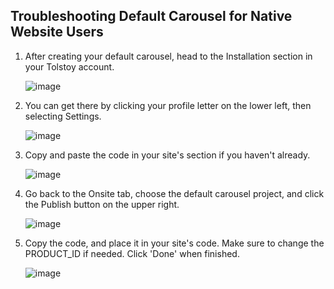 ## Troubleshooting Default Carousel for Native Website Users

1. After creating your default carousel, head to the Installation section in your Tolstoy account.

   ![image](https://github.com/user-attachments/assets/6cc5ee19-1936-41dd-a662-46c7fba1ad0b)

2. You can get there by clicking your profile letter on the lower left, then selecting Settings.

   ![image](https://github.com/user-attachments/assets/fbaa2931-4afa-4b6b-96a1-b1b2296ee391)

3. Copy and paste the code in your site's <head> section if you haven't already.

   ![image](https://github.com/user-attachments/assets/096377d6-cbbc-459b-a041-ad6a3c7debe8)

4. Go back to the Onsite tab, choose the default carousel project, and click the Publish button on the upper right.

   ![image](https://github.com/user-attachments/assets/fa0324a7-1ebb-4b64-a4d6-67e83f484366)

5. Copy the code, and place it in your site's code. Make sure to change the PRODUCT_ID if needed. Click 'Done' when finished.

   ![image](https://github.com/user-attachments/assets/748128ea-847a-46c1-a6b1-2a5a56b1f369)
